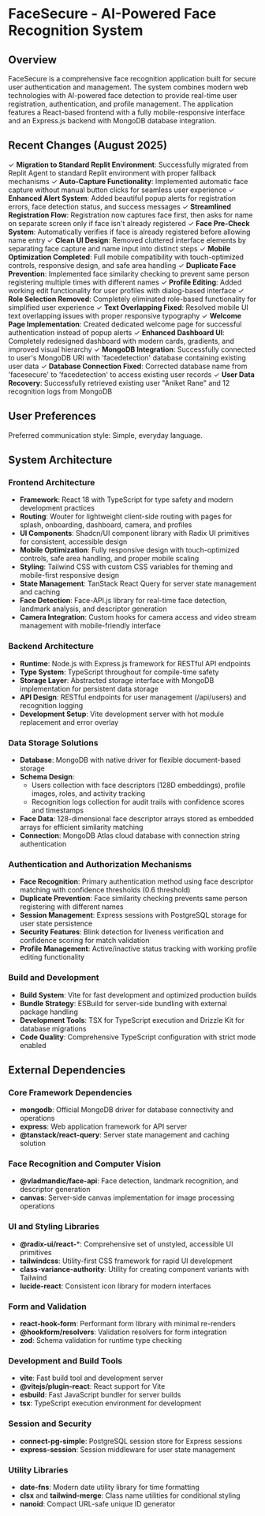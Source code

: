 # FaceSecure - AI-Powered Face Recognition System

## Overview

FaceSecure is a comprehensive face recognition application built for secure user authentication and management. The system combines modern web technologies with AI-powered face detection to provide real-time user registration, authentication, and profile management. The application features a React-based frontend with a fully mobile-responsive interface and an Express.js backend with MongoDB database integration.

## Recent Changes (August 2025)

✓ **Migration to Standard Replit Environment**: Successfully migrated from Replit Agent to standard Replit environment with proper fallback mechanisms
✓ **Auto-Capture Functionality**: Implemented automatic face capture without manual button clicks for seamless user experience
✓ **Enhanced Alert System**: Added beautiful popup alerts for registration errors, face detection status, and success messages
✓ **Streamlined Registration Flow**: Registration now captures face first, then asks for name on separate screen only if face isn't already registered
✓ **Face Pre-Check System**: Automatically verifies if face is already registered before allowing name entry
✓ **Clean UI Design**: Removed cluttered interface elements by separating face capture and name input into distinct steps
✓ **Mobile Optimization Completed**: Full mobile compatibility with touch-optimized controls, responsive design, and safe area handling
✓ **Duplicate Face Prevention**: Implemented face similarity checking to prevent same person registering multiple times with different names
✓ **Profile Editing**: Added working edit functionality for user profiles with dialog-based interface
✓ **Role Selection Removed**: Completely eliminated role-based functionality for simplified user experience
✓ **Text Overlapping Fixed**: Resolved mobile UI text overlapping issues with proper responsive typography
✓ **Welcome Page Implementation**: Created dedicated welcome page for successful authentication instead of popup alerts
✓ **Enhanced Dashboard UI**: Completely redesigned dashboard with modern cards, gradients, and improved visual hierarchy
✓ **MongoDB Integration**: Successfully connected to user's MongoDB URI with 'facedetection' database containing existing user data
✓ **Database Connection Fixed**: Corrected database name from 'facesecure' to 'facedetection' to access existing user records
✓ **User Data Recovery**: Successfully retrieved existing user "Aniket Rane" and 12 recognition logs from MongoDB

## User Preferences

Preferred communication style: Simple, everyday language.

## System Architecture

### Frontend Architecture
- **Framework**: React 18 with TypeScript for type safety and modern development practices
- **Routing**: Wouter for lightweight client-side routing with pages for splash, onboarding, dashboard, camera, and profiles
- **UI Components**: Shadcn/UI component library with Radix UI primitives for consistent, accessible design
- **Mobile Optimization**: Fully responsive design with touch-optimized controls, safe area handling, and proper mobile scaling
- **Styling**: Tailwind CSS with custom CSS variables for theming and mobile-first responsive design
- **State Management**: TanStack React Query for server state management and caching
- **Face Detection**: Face-API.js library for real-time face detection, landmark analysis, and descriptor generation
- **Camera Integration**: Custom hooks for camera access and video stream management with mobile-friendly interface

### Backend Architecture
- **Runtime**: Node.js with Express.js framework for RESTful API endpoints
- **Type System**: TypeScript throughout for compile-time safety
- **Storage Layer**: Abstracted storage interface with MongoDB implementation for persistent data storage
- **API Design**: RESTful endpoints for user management (/api/users) and recognition logging
- **Development Setup**: Vite development server with hot module replacement and error overlay

### Data Storage Solutions
- **Database**: MongoDB with native driver for flexible document-based storage
- **Schema Design**: 
  - Users collection with face descriptors (128D embeddings), profile images, roles, and activity tracking
  - Recognition logs collection for audit trails with confidence scores and timestamps
- **Face Data**: 128-dimensional face descriptor arrays stored as embedded arrays for efficient similarity matching
- **Connection**: MongoDB Atlas cloud database with connection string authentication

### Authentication and Authorization Mechanisms
- **Face Recognition**: Primary authentication method using face descriptor matching with confidence thresholds (0.6 threshold)
- **Duplicate Prevention**: Face similarity checking prevents same person registering with different names
- **Session Management**: Express sessions with PostgreSQL storage for user state persistence
- **Security Features**: Blink detection for liveness verification and confidence scoring for match validation
- **Profile Management**: Active/inactive status tracking with working profile editing functionality

### Build and Development
- **Build System**: Vite for fast development and optimized production builds
- **Bundle Strategy**: ESBuild for server-side bundling with external package handling
- **Development Tools**: TSX for TypeScript execution and Drizzle Kit for database migrations
- **Code Quality**: Comprehensive TypeScript configuration with strict mode enabled

## External Dependencies

### Core Framework Dependencies
- **mongodb**: Official MongoDB driver for database connectivity and operations
- **express**: Web application framework for API server
- **@tanstack/react-query**: Server state management and caching solution

### Face Recognition and Computer Vision
- **@vladmandic/face-api**: Face detection, landmark recognition, and descriptor generation
- **canvas**: Server-side canvas implementation for image processing operations

### UI and Styling Libraries
- **@radix-ui/react-***: Comprehensive set of unstyled, accessible UI primitives
- **tailwindcss**: Utility-first CSS framework for rapid UI development
- **class-variance-authority**: Utility for creating component variants with Tailwind
- **lucide-react**: Consistent icon library for modern interfaces

### Form and Validation
- **react-hook-form**: Performant form library with minimal re-renders
- **@hookform/resolvers**: Validation resolvers for form integration
- **zod**: Schema validation for runtime type checking

### Development and Build Tools
- **vite**: Fast build tool and development server
- **@vitejs/plugin-react**: React support for Vite
- **esbuild**: Fast JavaScript bundler for server builds
- **tsx**: TypeScript execution environment for development

### Session and Security
- **connect-pg-simple**: PostgreSQL session store for Express sessions
- **express-session**: Session middleware for user state management

### Utility Libraries
- **date-fns**: Modern date utility library for time formatting
- **clsx** and **tailwind-merge**: Class name utilities for conditional styling
- **nanoid**: Compact URL-safe unique ID generator